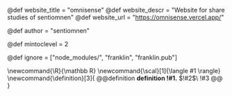 <!--
Add here global page variables to use throughout your
website.
The website_* must be defined for the RSS to work
-->
@def website_title = "omnisense"
@def website_descr = "Website for share studies of sentiomnen"
@def website_url   = "https://omnisense.vercel.app/"

@def author = "sentiomnen"

@def mintoclevel = 2

<!--
Add here files or directories that should be ignored by Franklin, otherwise
these files might be copied and, if markdown, processed by Franklin which
you might not want. Indicate directories by ending the name with a `/`.
-->
@def ignore = ["node_modules/", "franklin", "franklin.pub"]

<!--
Add here global latex commands to use throughout your
pages. It can be math commands but does not need to be.
For instance:
* \newcommand{\phrase}{This is a long phrase to copy.}
-->
\newcommand{\R}{\mathbb R}
\newcommand{\scal}[1]{\langle #1 \rangle}
\newcommand{\definition}[3]{
   @@definition
   **definition !#1.** $!#2$\\
   !#3
   @@
}